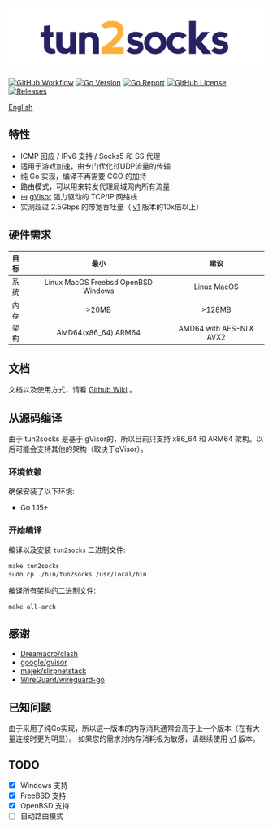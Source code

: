 ![tun2socks](docs/logo.png)

[![GitHub Workflow][1]](https://github.com/xjasonlyu/tun2socks/actions)
[![Go Version][2]](https://github.com/xjasonlyu/tun2socks/blob/main/go.mod)
[![Go Report][3]](https://goreportcard.com/badge/github.com/xjasonlyu/tun2socks)
[![GitHub License][4]](https://github.com/xjasonlyu/tun2socks/blob/main/LICENSE)
[![Releases][5]](https://github.com/xjasonlyu/tun2socks/releases)

[1]: https://img.shields.io/github/workflow/status/xjasonlyu/tun2socks/Go/master?style=flat-square
[2]: https://img.shields.io/github/go-mod/go-version/xjasonlyu/tun2socks?style=flat-square
[3]: https://goreportcard.com/badge/github.com/xjasonlyu/tun2socks?style=flat-square
[4]: https://img.shields.io/github/license/xjasonlyu/tun2socks?style=flat-square
[5]: https://img.shields.io/github/v/release/xjasonlyu/tun2socks?include_prereleases&style=flat-square

[English](README.md)

## 特性

- ICMP 回应 / IPv6 支持 / Socks5 和 SS 代理
- 适用于游戏加速，由专门优化过UDP流量的传输
- 纯 Go 实现，编译不再需要 CGO 的加持
- 路由模式，可以用来转发代理局域网内所有流量
- 由 [gVisor](https://github.com/google/gvisor) 强力驱动的 TCP/IP 网络栈
- 实测超过 2.5Gbps 的带宽吞吐量（ [v1](https://github.com/xjasonlyu/tun2socks/tree/v1) 版本的10x倍以上）

## 硬件需求

| 目标 | 最小 | 建议 |
| :----- | :-----: | :---------: |
| 系统 | Linux MacOS Freebsd OpenBSD Windows | Linux MacOS |
| 内存 | >20MB | >128MB |
| 架构 | AMD64(x86_64) ARM64 | AMD64 with AES-NI & AVX2 |

## 文档

文档以及使用方式，请看 [Github Wiki](https://github.com/xjasonlyu/tun2socks/wiki) 。

## 从源码编译

由于 tun2socks 是基于 gVisor的，所以目前只支持 x86_64 和 ARM64 架构。以后可能会支持其他的架构（取决于gVisor）。

### 环境依赖

确保安装了以下环境:

- Go 1.15+

### 开始编译

编译以及安装 `tun2socks` 二进制文件:

```shell
make tun2socks
sudo cp ./bin/tun2socks /usr/local/bin
```

编译所有架构的二进制文件:

```shell
make all-arch
```

## 感谢

- [Dreamacro/clash](https://github.com/Dreamacro/clash)
- [google/gvisor](https://github.com/google/gvisor)
- [majek/slirpnetstack](https://github.com/majek/slirpnetstack)
- [WireGuard/wireguard-go](https://git.zx2c4.com/wireguard-go)

## 已知问题

由于采用了纯Go实现，所以这一版本的内存消耗通常会高于上一个版本（在有大量连接时更为明显）。
如果您的需求对内存消耗极为敏感，请继续使用 [v1](https://github.com/xjasonlyu/tun2socks/tree/v1) 版本。

## TODO

- [x] Windows 支持
- [x] FreeBSD 支持
- [x] OpenBSD 支持
- [ ] 自动路由模式
